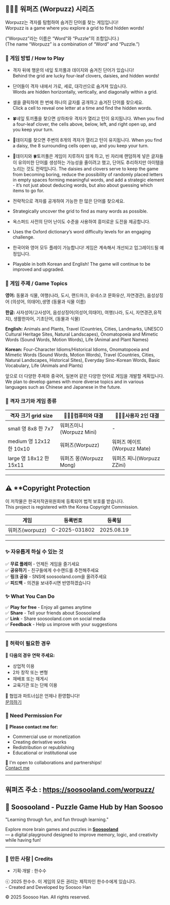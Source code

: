 ## 👤🆚🤖  워퍼즈 (Worpuzz) 시리즈

Worpuzz는 격자를 탐험하여 숨겨진 단어를 찾는 게임입니다!  
Worpuzz is a game where you explore a grid to find hidden words!   

(“Worpuzz”라는 이름은 “Word”와 “Puzzle”의 조합입니다.)  
(The name “Worpuzz” is a combination of “Word” and “Puzzle.”)

### 🔎 게임 방법 / How to Play

- 격자 뒤에 행운의 네잎 토끼풀과  데이지와 숨겨진 단어가 있습니다!  
  Behind the grid are lucky four-leaf clovers, daisies, and hidden words!   

- 단어들이 격자 내에서 가로, 세로, 대각선으로 숨겨져 있습니다.  
  Words are hidden horizontally, vertically, and diagonally within a grid.

- 셀을 클릭하여 한 번에 하나의 글자를 공개하고 숨겨진 단어를 찾으세요.  
  Click a cell to reveal one letter at a time and find the hidden words.

- 🍀네잎 토끼풀을 찾으면 상하좌우 격자가 열리고 턴이 유지됩니다.
  When you find a four-leaf clover, the cells above, below, left, and right open up, and you keep your turn.    

- 🌼데이지를 찾으면 주변의 8개의 격자가 열리고 턴이 유지됩니다.
  When you find a daisy, the 8 surrounding cells open up, and you keep your turn.    

- 🌼데이지와 🍀토끼풀은 게임이 지루하지 않게 하고, 빈 자리에 랜덤하게 넣은 글자들이 유의미한 단어를 생성하는 가능성을 줄이려고 했고,  단어도 추리하지만 아이템을 노리는 것도 전략입니다.
  The daisies and clovers serve to keep the game from becoming boring, reduce the possibility of randomly placed letters in empty spaces forming meaningful words, and add a strategic element - it’s not just about deducing words, but also about guessing which items to go for.   

- 전략적으로 격자를 공개하여 가능한 한 많은 단어를 찾으세요.  
- Strategically uncover the grid to find as many words as possible.

- 옥스퍼드 사전의 단어 난이도 수준을 사용하여 흥미로운 도전을 제공합니다.  
- Uses the Oxford dictionary’s word difficulty levels for an engaging challenge.

- 한국어와 영어 모두 플레이 가능합니다! 게임은 계속해서 개선되고 업그레이드될 예정입니다.  
- Playable in both Korean and English! The game will continue to be improved and upgraded.

### 📝 게임 주제 / Game Topics

**영어:** 동물과 식물, 여행(나라, 도시, 랜드마크, 유네스코 문화유산, 자연경관), 음성상징어 (의성어, 의태어),생명 (동물과 식물 이름)  

**한글:** 사자성어/고사성어, 음성상징어(의성어,의태어), 여행(나라, 도시, 자연경관,유적지), 생활한자어, 기초단어, (동물과 식물)  

**English:** Animals and Plants, Travel (Countries, Cities, Landmarks, UNESCO Cultural Heritage Sites, Natural Landscapes), Onomatopoeia and Mimetic Words (Sound Words, Motion Words), Life (Animal and Plant Names)

**Korean:** Four-Character Idioms/Historical Idioms, Onomatopoeia and Mimetic Words (Sound Words, Motion Words), Travel (Countries, Cities, Natural Landscapes, Historical Sites), Everyday Sino-Korean Words, Basic Vocabulary, Life (Animals and Plants)

앞으로 더 다양한 주제와 중국어, 일본어 같은 다양한 언어로 게임을 개발할 계획입니다.  
We plan to develop games with more diverse topics and in various languages such as Chinese and Japanese in the future.
  
### 📌 격자 크기와 게임 종류

| 격자 크기  grid size     | 👤🆚🤖컴퓨터와 대결   | 👤🆚👤사용자 2인 대결 |
|------------------|--------------|----------------|
|small  영 8x8 한 7x7  | 워퍼즈미니 (Worpuzz Mini)        |        -    |
|medium  영 12x12 한 10x10    | 워퍼즈(Worpuzz)   | 워퍼즈 메이트(Worpuzz Mate)    |
|large 영 18x12 한 15x11    | 워퍼즈 몽(Worpuzz Mong)    | 워퍼즈 찌니(Worpuzz ZZini)   |
 
---
## ⚠️ **Copyright Protection   

이 저작물은 한국저작권위원회에 등록되어 법적 보호를 받습니다.    
This project is registered with the Korea Copyright Commission.

| 게임 | 등록번호 | 등록일 |
|------|----------|--------|
| 워퍼즈(worpuzz)| C-2025-031802 | 2025.08.19 |

---
### ✨ 자유롭게 하실 수 있는 것

✅ **무료 플레이** - 언제든 게임을 즐기세요  
✅ **공유하기** - 친구들에게 수수랜드를 추천해주세요  
✅ **링크 공유** - SNS에 soosooland.com을 올려주세요  
✅ **피드백** - 의견을 보내주시면 반영하겠습니다

### ✨ What You Can Do

✅ **Play for free** - Enjoy all games anytime  
✅ **Share** - Tell your friends about Soosooland  
✅ **Link** - Share soosooland.com on social media  
✅ **Feedback** - Help us improve with your suggestions

---

### 🤝 허락이 필요한 경우

📧 **다음의 경우 연락 주세요:**
- 상업적 이용
- 2차 창작 또는 변형
- 재배포 또는 재게시
- 교육기관 또는 단체 이용

💌 협업과 파트너십은 언제나 환영합니다!  
[문의하기](https://soosooland.com/Contact.html)

### 🤝 Need Permission For

📧 **Please contact me for:**
- Commercial use or monetization
- Creating derivative works
- Redistribution or republishing
- Educational or institutional use

💌 I'm open to collaborations and partnerships!  
[Contact me](https://soosooland.com/Contact.html)

---

##  워퍼즈 주소 : https://soosooland.com/worpuzz/

## 🌟 Soosooland - Puzzle Game Hub by Han Soosoo

 "Learning through fun, and fun through learning."

Explore more brain games and puzzles in **[Soosooland](https://soosooland.com/)**    
— a digital playground designed to improve memory, logic, and creativity while having fun!

---

### 👤 만든 사람 | Credits

- 기획·개발 : 한수수  
<p>ⓒ 2025 한수수. 이 게임의 모든 권리는 제작자인 한수수에게 있습니다.<br>
- Created and Developed by Soosoo Han  
<p>© 2025 Soosoo Han. All rights reserved.<br></p>
